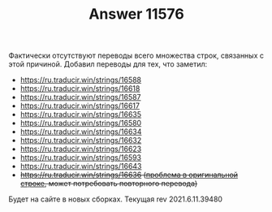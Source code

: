 ﻿---
title: "Answer 11576"
se.owner.user_id: 176217
se.owner.display_name: "αλεχολυτ"
se.owner.link: "https://ru.meta.stackoverflow.com/users/176217/%ce%b1%ce%bb%ce%b5%cf%87%ce%bf%ce%bb%cf%85%cf%84"
se.answer_id: 11576
se.question_id: 11573
se.post_type: answer
se.is_accepted: True
---
<p>Фактически отсутствуют переводы всего множества строк, связанных с этой причиной. Добавил переводы для тех, что заметил:</p>
<ul>
<li><a href="https://ru.traducir.win/strings/16588" rel="nofollow noreferrer">https://ru.traducir.win/strings/16588</a></li>
<li><a href="https://ru.traducir.win/strings/16618" rel="nofollow noreferrer">https://ru.traducir.win/strings/16618</a></li>
<li><a href="https://ru.traducir.win/strings/16587" rel="nofollow noreferrer">https://ru.traducir.win/strings/16587</a></li>
<li><a href="https://ru.traducir.win/strings/16617" rel="nofollow noreferrer">https://ru.traducir.win/strings/16617</a></li>
<li><a href="https://ru.traducir.win/strings/16635" rel="nofollow noreferrer">https://ru.traducir.win/strings/16635</a></li>
<li><a href="https://ru.traducir.win/strings/16580" rel="nofollow noreferrer">https://ru.traducir.win/strings/16580</a></li>
<li><a href="https://ru.traducir.win/strings/16634" rel="nofollow noreferrer">https://ru.traducir.win/strings/16634</a></li>
<li><a href="https://ru.traducir.win/strings/16632" rel="nofollow noreferrer">https://ru.traducir.win/strings/16632</a></li>
<li><a href="https://ru.traducir.win/strings/16623" rel="nofollow noreferrer">https://ru.traducir.win/strings/16623</a></li>
<li><a href="https://ru.traducir.win/strings/16593" rel="nofollow noreferrer">https://ru.traducir.win/strings/16593</a></li>
<li><a href="https://ru.traducir.win/strings/16643" rel="nofollow noreferrer">https://ru.traducir.win/strings/16643</a></li>
<li><s> <a href="https://ru.traducir.win/strings/16636" rel="nofollow noreferrer">https://ru.traducir.win/strings/16636</a> (<a href="https://meta.stackexchange.com/q/366455/339911">проблема в оригинальной строке</a>, может потребовать повторного перевода)</s></li>
</ul>
<p>Будет на сайте в новых сборках. Текущая rev 2021.6.11.39480</p>
